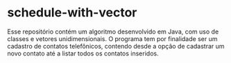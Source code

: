 # schedule-with-vector
Esse repositório contém um algoritmo desenvolvido em Java, com uso de classes e vetores unidimensionais. O programa tem por finalidade ser um cadastro de contatos telefônicos, contendo desde a opção de cadastrar um novo contato até a listar todos os contatos inseridos.
